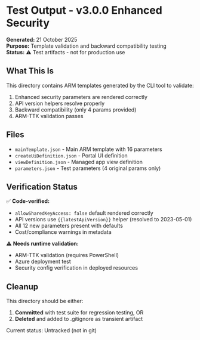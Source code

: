 # Test Output - v3.0.0 Enhanced Security

**Generated:** 21 October 2025  
**Purpose:** Template validation and backward compatibility testing  
**Status:** ⚠️ Test artifacts - not for production use

## What This Is

This directory contains ARM templates generated by the CLI tool to validate:
1. Enhanced security parameters are rendered correctly
2. API version helpers resolve properly
3. Backward compatibility (only 4 params provided)
4. ARM-TTK validation passes

## Files

- `mainTemplate.json` - Main ARM template with 16 parameters
- `createUiDefinition.json` - Portal UI definition
- `viewDefinition.json` - Managed app view definition
- `parameters.json` - Test parameters (4 original params only)

## Verification Status

✅ **Code-verified:**
- `allowSharedKeyAccess: false` default rendered correctly
- API versions use `{{latestApiVersion}}` helper (resolved to 2023-05-01)
- All 12 new parameters present with defaults
- Cost/compliance warnings in metadata

⚠️ **Needs runtime validation:**
- ARM-TTK validation (requires PowerShell)
- Azure deployment test
- Security config verification in deployed resources

## Cleanup

This directory should be either:
1. **Committed** with test suite for regression testing, OR
2. **Deleted** and added to .gitignore as transient artifact

Current status: Untracked (not in git)
